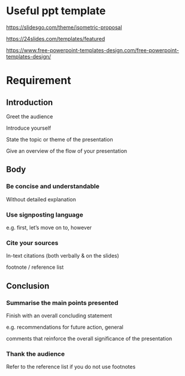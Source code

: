 # Useful ppt template

https://slidesgo.com/theme/isometric-proposal

https://24slides.com/templates/featured

https://www.free-powerpoint-templates-design.com/free-powerpoint-templates-design/

 # Requirement
 
## Introduction
Greet the audience

Introduce yourself

State the topic or theme of the presentation

Give an overview of the flow of your presentation

## Body

### Be concise and understandable
Without detailed explanation

### Use signposting language
e.g. first, let’s move on to, however

### Cite your sources
In-text citations (both verbally & on the slides)

footnote / reference list

## Conclusion

### Summarise the main points presented

Finish with an overall concluding statement

e.g. recommendations for future action, general

comments that reinforce the overall significance of the presentation

### Thank the audience

Refer to the reference list if you do not use footnotes
